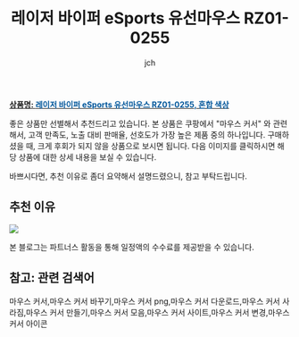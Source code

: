 ﻿---
layout: post
title: "레이저 바이퍼 eSports 유선마우스 RZ01-0255"
author: jch
categories: [가전제품]
tags:
  [
    마우스 커서,
    마우스 커서 바꾸기,
    마우스 커서 png,
    마우스 커서 다운로드,
    마우스 커서 사라짐,
    마우스 커서 만들기,
    마우스 커서 모음,
    마우스 커서 사이트,
    마우스 커서 변경,
    마우스 커서 아이콘,
  ]
image: https://static.coupangcdn.com/image/retail/images/2019/10/02/18/0/bc91aa5e-3472-48a8-95eb-bd70d7e6c76f.jpg
description: "쿠팡에서 마우스 커서 관련 상품으로 가장 고객 선호도가 높은 제품 중 하나입니다."
---

<a href="https://link.coupang.com/re/AFFSDP?lptag=AF7868842&pageKey=317662535&itemId=1013377961&vendorItemId=5447857163&traceid=V0-153-398b9b35936de44c"><b>상품명: <font color='#01579B'>레이저 바이퍼 eSports 유선마우스 RZ01-0255, 혼합 색상</font></b></a>

좋은 상품만 선별해서 추천드리고 있습니다.
본 상품은 쿠팡에서 "마우스 커서" 와 관련해서, 고객 만족도, 노출 대비 판매율, 선호도가 가장 높은 제품 중의 하나입니다.
구매하셨을 때, 크게 후회가 되지 않을 상품으로 보시면 됩니다.
다음 이미지를 클릭하시면 해당 상품에 대한 상세 내용을 보실 수 있습니다.

바쁘시다면, 추천 이유로 좀더 요약해서 설명드렸으니, 참고 부탁드립니다.

## 추천 이유

<a href="https://link.coupang.com/re/AFFSDP?lptag=AF7868842&pageKey=317662535&itemId=1013377961&vendorItemId=5447857163&traceid=V0-153-398b9b35936de44c"><img src="https://thumbnail9.coupangcdn.com/thumbnails/remote/q89/image/retail/images/2019/10/14/15/7/1d546a6d-ab67-4a22-a996-75ff1c193eca.jpg"></a>

본 블로그는 파트너스 활동을 통해 일정액의 수수료를 제공받을 수 있습니다.

## 참고: 관련 검색어

마우스 커서,마우스 커서 바꾸기,마우스 커서 png,마우스 커서 다운로드,마우스 커서 사라짐,마우스 커서 만들기,마우스 커서 모음,마우스 커서 사이트,마우스 커서 변경,마우스 커서 아이콘
